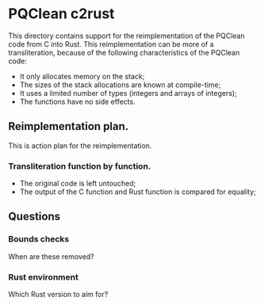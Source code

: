 # PQClean c2rust

This directory contains support for the reimplementation of the PQClean
code from C into Rust.
This reimplementation can be more of a transliteration, because of the
following characteristics of the PQClean code:

* It only allocates memory on the stack;
* The sizes of the stack allocations are known at compile-time;
* It uses a limited number of types (integers and arrays of integers);
* The functions have no side effects.

## Reimplementation plan.

This is action plan for the reimplementation.

### Transliteration function by function.

* The original code is left untouched;
* The output of the C function and Rust function is compared for equality;

## Questions

### Bounds checks

When are these removed?

### Rust environment

Which Rust version to aim for?

